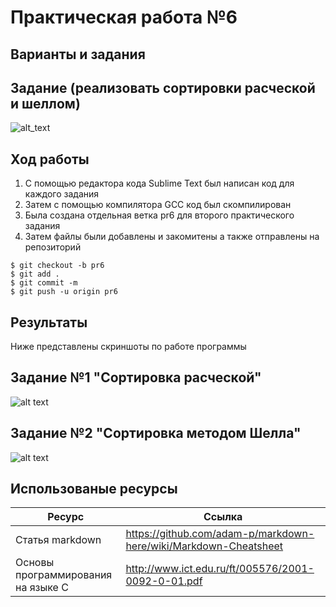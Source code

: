 # Практическая работа №6
## Варианты и задания
## Задание (реализовать сортировки расческой и шеллом)
![alt_text](https://i.ibb.co/NTGLfN6/2.png)
## Ход работы
1. С помощью редактора кода Sublime Text был написан код для каждого задания
2. Затем с помощью компилятора GCC код был скомпилирован
3. Была создана отдельная ветка pr6 для второго практического задания
4. Затем файлы были добавлены и закомитены а также отправлены на репозиторий
```
$ git checkout -b pr6
$ git add .
$ git commit -m
$ git push -u origin pr6
```
## Результаты
Ниже представлены скриншоты по работе программы
## Задание №1 "Сортировка расческой"
![alt text](https://pp.userapi.com/c854428/v854428212/1847c/UhGHOSHBfTM.jpg)
## Задание №2 "Сортировка методом Шелла"
![alt text](https://pp.userapi.com/c854428/v854428212/18483/2BCXwc-83zM.jpg)

## Использованые ресурсы

| Ресурс          | Ссылка                                                           |
| ------------    | -----------------------------------------------------------------|
| Статья markdown | https://github.com/adam-p/markdown-here/wiki/Markdown-Cheatsheet |
| Основы программирования на языке С         | http://www.ict.edu.ru/ft/005576/2001-0092-0-01.pdf               |
